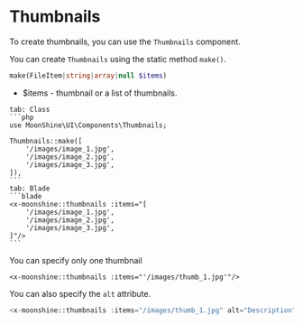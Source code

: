 # Thumbnails

To create thumbnails, you can use the `Thumbnails` component.

You can create `Thumbnails` using the static method `make()`.

```php
make(FileItem|string|array|null $items)
```

- $items - thumbnail or a list of thumbnails.

~~~tabs
tab: Class
```php
use MoonShine\UI\Components\Thumbnails;

Thumbnails::make([
    '/images/image_1.jpg',
    '/images/image_2.jpg',
    '/images/image_3.jpg',
]),
```
tab: Blade
```blade
<x-moonshine::thumbnails :items="[   
    '/images/image_1.jpg',
    '/images/image_2.jpg',
    '/images/image_3.jpg',
]"/>
```
~~~ 

You can specify only one thumbnail

```blade
<x-moonshine::thumbnails :items="'/images/thumb_1.jpg'"/>
```

You can also specify the `alt` attribute.

```php
<x-moonshine::thumbnails :items="/images/thumb_1.jpg" alt="Description"/>
```